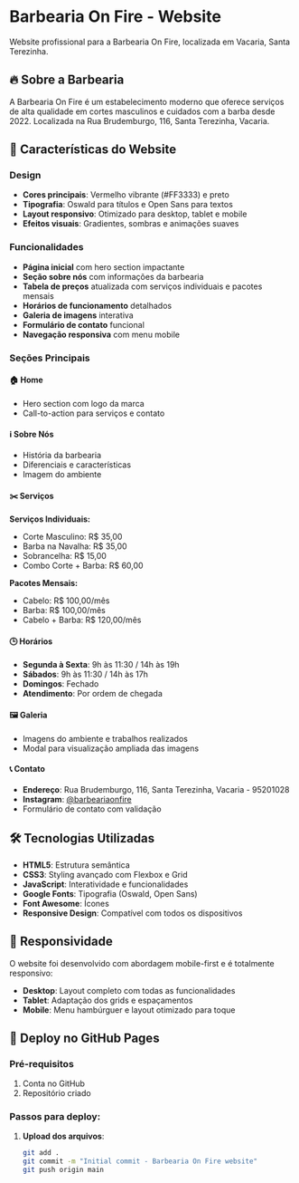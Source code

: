 # Barbearia On Fire - Website

Website profissional para a Barbearia On Fire, localizada em Vacaria, Santa Terezinha.

## 🔥 Sobre a Barbearia

A Barbearia On Fire é um estabelecimento moderno que oferece serviços de alta qualidade em cortes masculinos e cuidados com a barba desde 2022. Localizada na Rua Brudemburgo, 116, Santa Terezinha, Vacaria.

## 🚀 Características do Website

### Design
- **Cores principais**: Vermelho vibrante (#FF3333) e preto
- **Tipografia**: Oswald para títulos e Open Sans para textos
- **Layout responsivo**: Otimizado para desktop, tablet e mobile
- **Efeitos visuais**: Gradientes, sombras e animações suaves

### Funcionalidades
- **Página inicial** com hero section impactante
- **Seção sobre nós** com informações da barbearia
- **Tabela de preços** atualizada com serviços individuais e pacotes mensais
- **Horários de funcionamento** detalhados
- **Galeria de imagens** interativa
- **Formulário de contato** funcional
- **Navegação responsiva** com menu mobile

### Seções Principais

#### 🏠 Home
- Hero section com logo da marca
- Call-to-action para serviços e contato

#### ℹ️ Sobre Nós
- História da barbearia
- Diferenciais e características
- Imagem do ambiente

#### ✂️ Serviços
**Serviços Individuais:**
- Corte Masculino: R$ 35,00
- Barba na Navalha: R$ 35,00
- Sobrancelha: R$ 15,00
- Combo Corte + Barba: R$ 60,00

**Pacotes Mensais:**
- Cabelo: R$ 100,00/mês
- Barba: R$ 100,00/mês
- Cabelo + Barba: R$ 120,00/mês

#### 🕒 Horários
- **Segunda à Sexta**: 9h às 11:30 / 14h às 19h
- **Sábados**: 9h às 11:30 / 14h às 17h
- **Domingos**: Fechado
- **Atendimento**: Por ordem de chegada

#### 🖼️ Galeria
- Imagens do ambiente e trabalhos realizados
- Modal para visualização ampliada das imagens

#### 📞 Contato
- **Endereço**: Rua Brudemburgo, 116, Santa Terezinha, Vacaria - 95201028
- **Instagram**: [@barbeariaonfire](https://instagram.com/barbeariaonfire)
- Formulário de contato com validação

## 🛠️ Tecnologias Utilizadas

- **HTML5**: Estrutura semântica
- **CSS3**: Styling avançado com Flexbox e Grid
- **JavaScript**: Interatividade e funcionalidades
- **Google Fonts**: Tipografia (Oswald, Open Sans)
- **Font Awesome**: Ícones
- **Responsive Design**: Compatível com todos os dispositivos

## 📱 Responsividade

O website foi desenvolvido com abordagem mobile-first e é totalmente responsivo:
- **Desktop**: Layout completo com todas as funcionalidades
- **Tablet**: Adaptação dos grids e espaçamentos
- **Mobile**: Menu hambúrguer e layout otimizado para toque

## 🚀 Deploy no GitHub Pages

### Pré-requisitos
1. Conta no GitHub
2. Repositório criado

### Passos para deploy:

1. **Upload dos arquivos**:
   ```bash
   git add .
   git commit -m "Initial commit - Barbearia On Fire website"
   git push origin main
   
